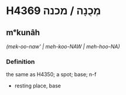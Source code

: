 # H4369 מְכֻנָה / מכנה

## mᵉkunâh

_(mek-oo-naw' | meh-koo-NAW | meh-hoo-NA)_

### Definition

the same as H4350; a spot; base; n-f

- resting place, base
